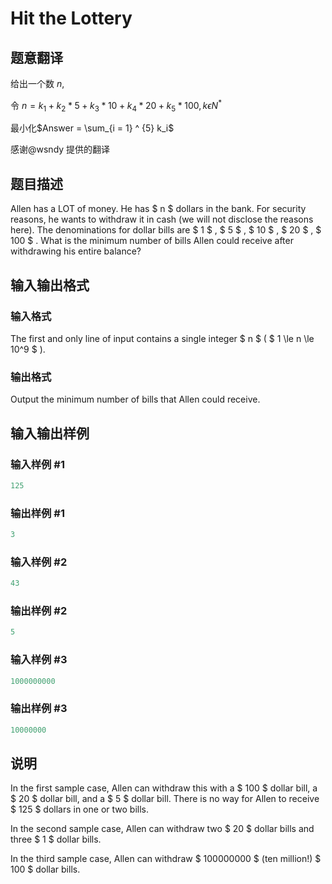 # Hit the Lottery

## 题意翻译

给出一个数 $n$,

令 $n = k_1 + k_2 * 5 + k_3 * 10 + k_4 * 20 + k_5 * 100, k \epsilon N^*$

最小化$Answer = \sum_{i = 1} ^ {5} k_i$

感谢@wsndy 提供的翻译

## 题目描述

Allen has a LOT of money. He has $ n $ dollars in the bank. For security reasons, he wants to withdraw it in cash (we will not disclose the reasons here). The denominations for dollar bills are $ 1 $ , $ 5 $ , $ 10 $ , $ 20 $ , $ 100 $ . What is the minimum number of bills Allen could receive after withdrawing his entire balance?

## 输入输出格式

### 输入格式

The first and only line of input contains a single integer $ n $ ( $ 1 \le n \le 10^9 $ ).

### 输出格式

Output the minimum number of bills that Allen could receive.

## 输入输出样例

### 输入样例 #1

```cpp
125

```
### 输出样例 #1

```cpp
3

```
### 输入样例 #2

```cpp
43

```
### 输出样例 #2

```cpp
5

```
### 输入样例 #3

```cpp
1000000000

```
### 输出样例 #3

```cpp
10000000

```
## 说明

In the first sample case, Allen can withdraw this with a $ 100 $ dollar bill, a $ 20 $ dollar bill, and a $ 5 $ dollar bill. There is no way for Allen to receive $ 125 $ dollars in one or two bills.

In the second sample case, Allen can withdraw two $ 20 $ dollar bills and three $ 1 $ dollar bills.

In the third sample case, Allen can withdraw $ 100000000 $ (ten million!) $ 100 $ dollar bills.

